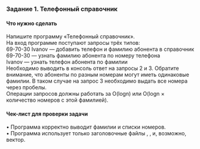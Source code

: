### Задание 1. Телефонный справочник

#### Что нужно сделать

Напишите программу «Телефонный справочник».  
На вход программе поступают запросы трёх типов:  
69-70-30 Ivanov — добавить телефон и фамилию абонента в справочник  
69-70-30 — узнать фамилию абонента по номеру телефона  
Ivanov — узнать телефон абонента по фамилии  
Необходимо выводить в консоль ответ на запросы 2 и 3. Обратите внимание, что абоненты по разным номерам могут иметь одинаковые фамилии. В таком случае на запрос 3 необходимо выдать все номера через пробелы.  
Операции запросов должны работать за O(logn) или O(logn × количество номеров с этой фамилией).

#### Чек-лист для проверки задачи

• Программа корректно выводит фамилии и списки номеров.  
• Программа использует только заголовочные файлы <iostream>, <string>, <map> и, возможно, вектор.
